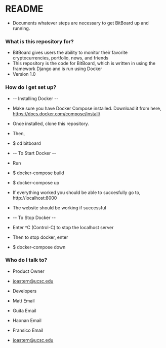 # README #

* Documents whatever steps are necessary to get BitBoard up and running.

### What is this repository for? ###

* BitBoard gives users the ability to monitor their favorite cryptocurrencies, portfolio, news, and friends
* This repository is the code for BitBoard, which is written in using the framework Django and is run using Docker
* Version 1.0


### How do I get set up? ###

* -- Installing Docker --
* Make sure you have Docker Compose installed. Download it from here, https://docs.docker.com/compose/install/

* Once installed, clone this repository.
* Then,
* $ cd bitboard

* -- To Start Docker --

* Run
* $ docker-compose build
* $ docker-compose up

* If everything worked you should be able to succesfully go to, http://localhost:8000
* The website should be working if successful

* -- To Stop Docker --

* Enter ^C (Control-C) to stop the localhost server
* Then to stop docker, enter
* $ docker-compose down

### Who do I talk to? ###

* Product Owner
* joastern@ucsc.edu

* Developers
* Matt Email
* Guita Email
* Haonan Email
* Fransico Email
* joastern@ucsc.edu
